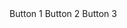 <m-button-group>
    <m-radio value="button1" v-model="model">Button 1</m-radio>
    <m-radio value="button2" v-model="model">Button 2</m-radio>
    <m-radio value="button3" v-model="model">Button 3</m-radio>
</m-button-group>